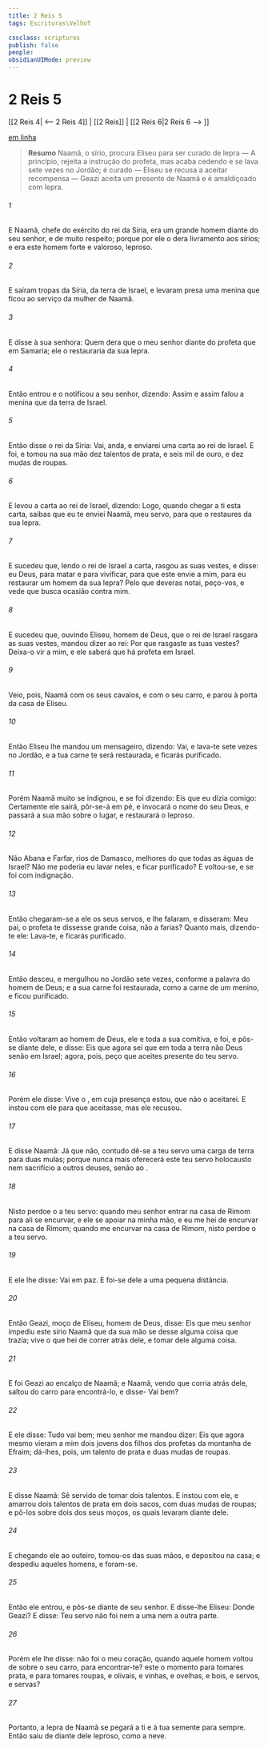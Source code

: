 ```yaml
---
title: 2 Reis 5
tags: Escrituras\VelhoT

cssclass: scriptures
publish: false
people:
obsidianUIMode: preview
---
```


# 2 Reis 5
[[2 Reis 4| <-- 2 Reis 4]] | [[2 Reis]] | [[2 Reis 6|2 Reis 6 --> ]]

[em linha](https://churchofjesuschrist.org/study/scriptures/ot/2-kgs/5?lang=por)

> __Resumo__
Naamã, o sírio, procura Eliseu para ser curado de lepra — A princípio, rejeita a instrução do profeta, mas acaba cedendo e se lava sete vezes no Jordão; é curado — Eliseu se recusa a aceitar recompensa — Geazi aceita um presente de Naamã e é amaldiçoado com lepra.

###### 1 
E Naamã, chefe do exército do rei da Síria, era um grande homem diante do seu senhor, e de muito respeito; porque por ele o  dera livramento aos sírios; e era este homem forte e valoroso,  leproso.

###### 2 
E saíram tropas da Síria, da terra de Israel, e levaram presa uma menina que ficou ao serviço da mulher de Naamã.

###### 3 
E disse  à sua senhora: Quem dera que o meu senhor  diante do profeta que  em Samaria; ele o restauraria da sua lepra.

###### 4 
Então entrou  e o notificou a seu senhor, dizendo: Assim e assim falou a menina que  da terra de Israel.

###### 5 
Então disse o rei da Síria: Vai, anda, e enviarei uma carta ao rei de Israel. E foi, e tomou na sua mão dez talentos de prata, e seis mil  de ouro, e dez mudas de roupas.

###### 6 
E levou a carta ao rei de Israel, dizendo: Logo, quando chegar a ti esta carta, saibas que eu te enviei Naamã, meu servo, para que o restaures da sua lepra.

###### 7 
E sucedeu que, lendo o rei de Israel a carta, rasgou as suas vestes, e disse:  eu Deus, para matar e para vivificar, para que este envie  a mim, para eu restaurar um homem da sua lepra? Pelo que deveras notai, peço-vos, e vede que busca ocasião contra mim.

###### 8 
E sucedeu que, ouvindo Eliseu, homem de Deus, que o rei de Israel rasgara as suas vestes, mandou dizer ao rei: Por que rasgaste as tuas vestes? Deixa-o vir a mim, e ele saberá que há profeta em Israel.

###### 9 
Veio, pois, Naamã com os seus cavalos, e com o seu carro, e parou à porta da casa de Eliseu.

###### 10 
Então Eliseu lhe mandou um mensageiro, dizendo: Vai, e lava-te sete vezes no Jordão, e a tua carne te será restaurada, e ficarás purificado.

###### 11 
Porém Naamã muito se indignou, e se foi dizendo: Eis que eu dizia comigo: Certamente ele sairá, pôr-se-á em pé, e invocará o nome do  seu Deus, e passará a sua mão sobre o lugar, e restaurará o leproso.

###### 12 
Não  Abana e Farfar, rios de Damasco, melhores do que todas as águas de Israel? Não me poderia eu lavar neles, e ficar purificado? E voltou-se, e se foi com indignação.

###### 13 
Então chegaram-se a ele os seus servos, e lhe falaram, e disseram: Meu pai,  o profeta te dissesse  grande coisa,  não a farias? Quanto mais, dizendo-te ele: Lava-te, e ficarás purificado.

###### 14 
Então desceu, e mergulhou no Jordão sete vezes, conforme a palavra do homem de Deus; e a sua carne foi restaurada, como a carne de um menino, e ficou purificado.

###### 15 
Então voltaram ao homem de Deus, ele e toda a sua comitiva, e foi, e pôs-se diante dele, e disse: Eis que agora sei que em toda a terra não  Deus senão em Israel; agora, pois,  peço que aceites  presente do teu servo.

###### 16 
Porém ele disse: Vive o , em cuja presença estou, que não o aceitarei. E instou com ele para que  aceitasse, mas ele recusou.

###### 17 
E disse Naamã: Já que não, contudo dê-se a  teu servo uma carga de terra para duas mulas; porque nunca mais oferecerá este teu servo holocausto nem sacrifício a outros deuses, senão ao .

###### 18 
Nisto perdoe o  a teu servo: quando meu senhor entrar na casa de Rimom para ali se encurvar, e ele se apoiar na minha mão, e eu  me hei de encurvar na casa de Rimom; quando  me encurvar na casa de Rimom, nisto perdoe o  a teu servo.

###### 19 
E ele lhe disse: Vai em paz. E foi-se dele a uma pequena distância.

###### 20 
Então Geazi, moço de Eliseu, homem de Deus, disse: Eis que meu senhor impediu este sírio Naamã que da sua mão se desse alguma coisa  que trazia;  vive o  que hei de correr atrás dele, e tomar dele alguma coisa.

###### 21 
E foi Geazi ao encalço de Naamã; e Naamã, vendo que corria atrás dele, saltou do carro para encontrá-lo, e disse- Vai  bem?

###### 22 
E ele disse: Tudo vai bem; meu senhor me mandou dizer: Eis que agora mesmo vieram a mim dois jovens dos filhos dos profetas da montanha de Efraim; dá-lhes, pois, um talento de prata e duas mudas de roupas.

###### 23 
E disse Naamã: Sê servido de tomar dois talentos. E instou com ele, e amarrou dois talentos de prata em dois sacos, com duas mudas de roupas; e pô-los sobre dois dos seus moços, os quais  levaram diante dele.

###### 24 
E chegando ele ao outeiro, tomou-os das suas mãos, e  depositou na casa; e despediu aqueles homens, e foram-se.

###### 25 
Então ele entrou, e pôs-se diante de seu senhor. E disse-lhe Eliseu: Donde  Geazi? E disse: Teu servo não foi nem a uma nem a outra parte.

###### 26 
Porém ele lhe disse:  não foi  o meu coração, quando aquele homem voltou de sobre o seu carro, para encontrar-te?  este o momento para tomares prata, e para tomares roupas, e olivais, e vinhas, e ovelhas, e bois, e servos, e servas?

###### 27 
Portanto, a lepra de Naamã se pegará a ti e à tua semente para sempre. Então saiu de diante dele leproso,  como a neve.

